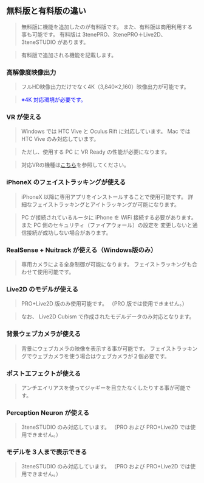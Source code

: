 ## 無料版と有料版の違い

>無料版に機能を追加したのが有料版です。
>また、有料版は商用利用する事も可能です。
>有料版は 3tenePRO、3tenePRO＋Live2D、3teneSTUDIO があります。

>有料版で追加される機能を記載します。


### 高解像度映像出力

> フルHD映像出力だけでなく4K（3,840×2,160）映像出力が可能です。

><font color="Blue">※4K 対応環境が必要です。</font>


### VR が使える

>Windows では HTC Vive と Oculus Rift に対応しています。
>Mac では HTC Vive のみ対応しています。

>ただし、使用する PC に VR Ready の性能が必要になります。

>対応VRの機種は[こちら](#equipment.md)を参照してください。


### iPhoneX のフェイストラッキングが使える

>iPhoneX 以降に専用アプリをインストールすることで使用可能です。
>詳細なフェイストラッキングとアイトラッキングが可能になります。

>PC が接続されているルータに iPhone を WiFi 接続する必要があります。
>また PC 側のセキュリティ（ファイアウォール）の設定を
>変更しないと通信接続が成功しない場合があります。


### RealSense + Nuitrack が使える（Windows版のみ）

>専用カメラによる全身制御が可能になります。
>フェイストラッキングも合わせて使用可能です。


### Live2D のモデルが使える

>PRO+Live2D 版のみ使用可能です。
>（PRO 版では使用できません。）

>なお、 Live2D Cubism で作成されたモデルデータのみ対応となります。


### 背景ウェブカメラが使える

>背景にウェブカメラの映像を表示する事が可能です。
>フェイストラッキングでウェブカメラを使う場合はウェブカメラが２個必要です。


### ポストエフェクトが使える

>アンチエイリアスを使ってジャギーを目立たなくしたりする事が可能です。


### Perception Neuron が使える

>3teneSTUDIO のみ対応しています。
>（PRO および PRO+Live2D では使用できません。）


### モデルを３人まで表示できる

>3teneSTUDIO のみ対応しています。
>（PRO および PRO+Live2D では使用できません。）



